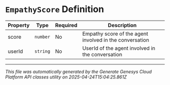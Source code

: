 # `EmpathyScore` Definition

| Property | Type | Required | Description |
|----------|------|----------|-------------|
| score | `number` | No | Empathy score of the agent involved in the conversation |
| userId | `string` | No | UserId of the agent involved in the conversation |

---

*This file was automatically generated by the Generate Genesys Cloud Platform API classes utility on 2025-04-24T15:04:25.861Z*